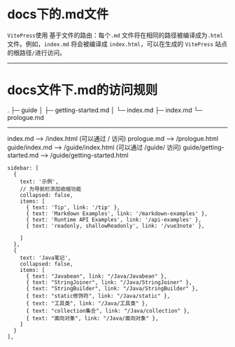# docs下的.md文件

`VitePress`使用 基于文件的路由：每个`.md` 文件将在相同的路径被编译成为` .html `文件。例如，`index.md` 将会被编译成 `index.html`，可以在生成的 `VitePress` 站点的根路径`/`进行访问。

---

# docs文件下.md的访问规则

.
├─ guide
│  ├─ getting-started.md
│  └─ index.md
├─ index.md
└─ prologue.md

---

index.md                  -->  /index.html (可以通过 / 访问)
prologue.md               -->  /prologue.html
guide/index.md            -->  /guide/index.html (可以通过 /guide/ 访问)
guide/getting-started.md  -->  /guide/getting-started.html


    sidebar: [
      {
        text: '示例',
        // 为导航栏添加收缩功能
        collapsed: false,
        items: [
          { text: 'Tip', link: '/tip' },
          { text: 'Markdown Examples', link: '/markdown-examples' },
          { text: 'Runtime API Examples', link: '/api-examples' },
          { text: 'readonly, shallowReadonly', link: '/vue3note' },

        ]
      },
      {
        text: 'Java笔记',
        collapsed: false,
        items: [
          { text: "Javabean", link: "/Java/Javabean" },
          { text: "StringJoiner", link: "/Java/StringJoiner" },
          { text: "StringBuilder", link: "/Java/StringBuilder" },
          { text: "static修饰符", link: "/Java/static" },
          { text: "工具类", link: "/Java/工具类" },
          { text: "collection集合", link: "/Java/collection" },
          { text: "面向对象", link: "/Java/面向对象" },
        ]
      }
    ],